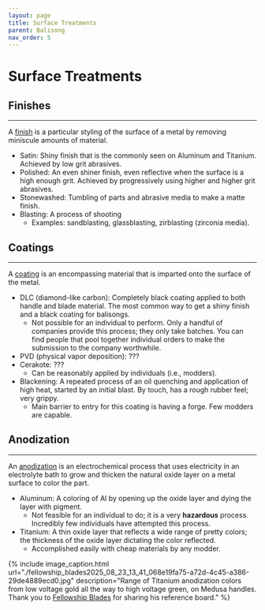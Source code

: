 ```yaml
---
layout: page
title: Surface Treatments
parent: Balisong
nav_order: 5
---
```


# Surface Treatments
## Finishes
---
A <ins>finish</ins> is a particular styling of the surface of a metal by removing miniscule amounts of material.

- Satin: Shiny finish that is the commonly seen on Aluminum and Titanium. Achieved by low grit abrasives. 
- Polished: An even shiner finish, even reflective when the surface is a high enough grit. Achieved by progressively using higher and higher grit abrasives.
- Stonewashed: Tumbling of parts and abrasive media to make a matte finish.
- Blasting: A process of shooting 
    - Examples: sandblasting, glassblasting, zirblasting (zirconia media).

## Coatings
---
A <ins>coating</ins> is an encompassing material that is imparted onto the surface of the metal.

- DLC (diamond-like carbon): Completely black coating applied to both handle and blade material. The most common way to get a shiny finish and a black coating for balisongs.
    - Not possible for an individual to perform. Only a handful of companies provide this process; they only take batches. You can find people that pool together individual orders to make the submission to the company worthwhile.
- PVD (physical vapor deposition): ???
- Cerakote: ???
    - Can be reasonably applied by individuals (i.e., modders).
- Blackening: A repeated process of an oil quenching and application of high heat, started by an initial blast. By touch, has a rough rubber feel; very grippy.
    - Main barrier to entry for this coating is having a forge. Few modders are capable.

## Anodization
---
An <ins>anodization</ins> is an electrochemical process that uses electricity in an electrolyte bath to grow and thicken the natural oxide layer on a metal surface to color the part.

- Aluminum: A coloring of Al by opening up the oxide layer and dying the layer with pigment.
    - Not feasible for an individual to do; it is a very **hazardous** process. Incredibly few individuals have attempted this process. 
- Titanium: A thin oxide layer that reflects a wide range of pretty colors; the thickness of the oxide layer dictating the color reflected.
    - Accomplished easily with cheap materials by any modder.

{% include image_caption.html url="./fellowship_blades2025_08_23_13_41_068e19fa75-a72d-4c45-a386-29de4889ecd0.jpg" description="Range of Titanium anodization colors from low voltage gold all the way to high voltage green, on Medusa handles. Thank you to [Fellowship Blades](https://www.instagram.com/p/CWWUta-vNl8/) for sharing his reference board." %}


    